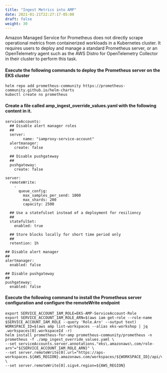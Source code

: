 ```yaml
---
title: "Ingest Metrics into AMP"
date: 2021-01-21T22:27:17-05:00
draft: false
weight: 30
---
```


Amazon Managed Service for Prometheus does not directly scrape operational metrics from containerized workloads in a Kubernetes cluster. It requires users to deploy and manage a standard Prometheus server, or an OpenTelemetry agent such as the AWS Distro for OpenTelemetry Collector in their cluster to perform this task.

#### Execute the following commands to deploy the Prometheus server on the EKS cluster

```
helm repo add prometheus-community https://prometheus-community.github.io/helm-charts
kubectl create ns prometheus
```

#### Create a file called amp_ingest_override_values.yaml with the following content in it.

```
serviceAccounts:
  ## Disable alert manager roles
  ##
  server:
        name: "iamproxy-service-account"
  alertmanager:
    create: false

  ## Disable pushgateway
  ##
  pushgateway:
    create: false

server:
  remoteWrite:
    -
      queue_config:
        max_samples_per_send: 1000
        max_shards: 200
        capacity: 2500

  ## Use a statefulset instead of a deployment for resiliency
  ##
  statefulSet:
    enabled: true

  ## Store blocks locally for short time period only
  ##
  retention: 1h
  
## Disable alert manager
##
alertmanager:
  enabled: false

## Disable pushgateway
##
pushgateway:
  enabled: false
```
#### Execute the following command to install the Prometheus server configuration and configure the remoteWrite endpoint

```
export SERVICE_ACCOUNT_IAM_ROLE=EKS-AMP-ServiceAccount-Role
export SERVICE_ACCOUNT_IAM_ROLE_ARN=$(aws iam get-role --role-name $SERVICE_ACCOUNT_IAM_ROLE --query 'Role.Arn' --output text)
WORKSPACE_ID=$(aws amp list-workspaces --alias eks-workshop | jq .workspaces[0].workspaceId -r)
helm install prometheus-for-amp prometheus-community/prometheus -n prometheus -f ./amp_ingest_override_values.yaml \
--set serviceAccounts.server.annotations."eks\.amazonaws\.com/role-arn"="${SERVICE_ACCOUNT_IAM_ROLE_ARN}" \
--set server.remoteWrite[0].url="https://aps-workspaces.${AWS_REGION}.amazonaws.com/workspaces/${WORKSPACE_ID}/api/v1/remote_write" \
--set server.remoteWrite[0].sigv4.region=${AWS_REGION}
```
